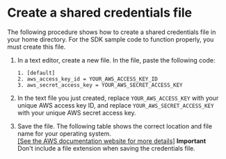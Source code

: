 # Create a shared credentials file<a name="create-shared-credentials-file"></a>

The following procedure shows how to create a shared credentials file in your home directory\. For the SDK sample code to function properly, you must create this file\.

1. In a text editor, create a new file\. In the file, paste the following code:

   ```
   1. [default]
   2. aws_access_key_id = YOUR_AWS_ACCESS_KEY_ID
   3. aws_secret_access_key = YOUR_AWS_SECRET_ACCESS_KEY
   ```

1. In the text file you just created, replace `YOUR_AWS_ACCESS_KEY` with your unique AWS access key ID, and replace `YOUR_AWS_SECRET_ACCESS_KEY` with your unique AWS secret access key\.

1. Save the file\. The following table shows the correct location and file name for your operating system\.    
[\[See the AWS documentation website for more details\]](http://docs.aws.amazon.com/ses/latest/DeveloperGuide/create-shared-credentials-file.html)
**Important**  
Don't include a file extension when saving the credentials file\.
